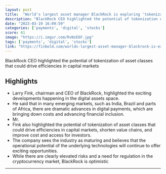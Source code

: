 ```yaml
---
layout: post
title:  "World's largest asset manager BlackRock is exploring 'tokenization of stocks'"
description: "BlackRock CEO highlighted the potential of tokenization of asset classes that could drive efficiencies in capital markets"
date: "2023-03-19 16:09:59"
categories: ['payments', 'digital', 'stocks']
score: 61
image: "https://i.imgur.com/RvNzE6F.jpg"
tags: ['payments', 'digital', 'stocks']
link: "https://finbold.com/worlds-largest-asset-manager-blackrock-is-exploring-tokenization-of-stocks/"
---
```


BlackRock CEO highlighted the potential of tokenization of asset classes that could drive efficiencies in capital markets

## Highlights

- Larry Fink, chairman and CEO of BlackRock, highlighted the exciting developments happening in the digital assets space.
- He said that in many emerging markets, such as India, Brazil and parts of Africa, there are dramatic advances in digital payments, which are bringing down costs and advancing financial inclusion.
- Mr.
- Fink also highlighted the potential of tokenization of asset classes that could drive efficiencies in capital markets, shorten value chains, and improve cost and access for investors.
- The company sees the industry as maturing and believes that the operational potential of the underlying technologies will continue to offer exciting opportunities.
- While there are clearly elevated risks and a need for regulation in the cryptocurrency market, BlackRock is optimistic

---
